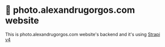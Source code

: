 # 🚀 photo.alexandrugorgos.com website

This is photo.alexandrugorgos.com website's backend and it's using [Strapi v4](https://strapi.io)
